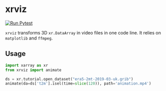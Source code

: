 # xrviz

[![Run Pytest](https://github.com/CyrilJl/xrviz/actions/workflows/pytest.yaml/badge.svg)](https://github.com/CyrilJl/xrviz/actions/workflows/pytest.yaml)

``xrviz`` transforms 3D ``xr.DataArray`` in video files in one code line. It relies on ``matplotlib`` and ``ffmpeg``.

## Usage

```python
import xarray as xr
from xrviz import animate

ds = xr.tutorial.open_dataset("era5-2mt-2019-03-uk.grib")
animate(da=ds['t2m'].isel(time=slice(120)), path='animation.mp4')
```
